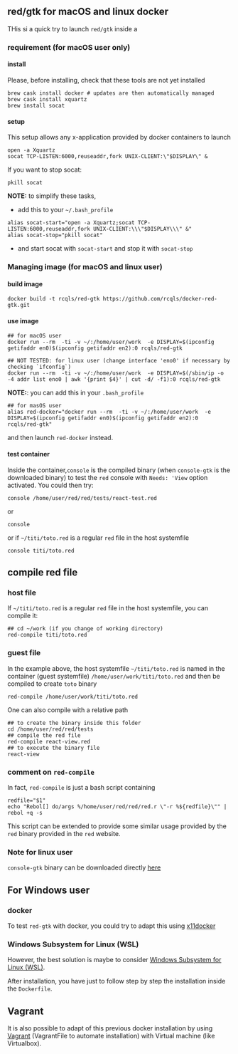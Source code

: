 ## red/gtk for macOS and linux docker

THis si a quick try to launch `red/gtk` inside a  

### requirement (for macOS user only)

#### install

Please, before installing, check that these tools are not yet installed

```{bash}
brew cask install docker # updates are then automatically managed 
brew cask install xquartz
brew install socat
```
#### setup

This setup allows any x-application provided by docker containers to launch 

```{bash}
open -a Xquartz
socat TCP-LISTEN:6000,reuseaddr,fork UNIX-CLIENT:\"$DISPLAY\" &
```

If you want to stop socat: 

```{bash}
pkill socat
```

**NOTE:** to simplify these tasks, 

* add this to your `~/.bash_profile`
```{bash}
alias socat-start="open -a Xquartz;socat TCP-LISTEN:6000,reuseaddr,fork UNIX-CLIENT:\\\"$DISPLAY\\\" &"
alias socat-stop="pkill socat"
```
* and start socat with `socat-start` and stop it with `socat-stop` 

### Managing image (for macOS and linux user)

#### build image

```{bash}
docker build -t rcqls/red-gtk https://github.com/rcqls/docker-red-gtk.git
```

#### use image

```{bash}
## for macOS user
docker run --rm  -ti -v ~/:/home/user/work  -e DISPLAY=$(ipconfig getifaddr en0)$(ipconfig getifaddr en2):0 rcqls/red-gtk

## NOT TESTED: for linux user (change interface 'eno0' if necessary by checking `ifconfig`)
docker run --rm  -ti -v ~/:/home/user/work  -e DISPLAY=$(/sbin/ip -o -4 addr list eno0 | awk '{print $4}' | cut -d/ -f1):0 rcqls/red-gtk
```

**NOTE:**: you can add this in your `.bash_profile`

```{bash}
## for masOS user
alias red-docker="docker run --rm  -ti -v ~/:/home/user/work  -e DISPLAY=$(ipconfig getifaddr en0)$(ipconfig getifaddr en2):0 rcqls/red-gtk"
```

and then launch `red-docker` instead.

#### test container

Inside the container,`console` is the compiled binary (when `console-gtk` is the downloaded binary) to test the `red` console with `Needs: 'View` option activated. You could then try:

```{bash}
console /home/user/red/red/tests/react-test.red
```

or 

```{bash}
console
```

or if `~/titi/toto.red` is a regular `red` file in the host systemfile

```{bash}
console titi/toto.red
```

## compile red file

### host file

If `~/titi/toto.red` is a regular `red` file in the host systemfile, you can compile it:

```{bash}
## cd ~/work (if you change of working directory)
red-compile titi/toto.red
```

### guest file

In the example above, the host systemfile  `~/titi/toto.red` is named in the container (guest systemfile)  `/home/user/work/titi/toto.red` and then be compiled to create `toto` binary

```{bash}
red-compile /home/user/work/titi/toto.red
```

One can also compile with a relative path

```{bash}
## to create the binary inside this folder
cd /home/user/red/red/tests
## compile the red file
red-compile react-view.red
## to execute the binary file
react-view
```

### comment on `red-compile`

In fact, `red-compile` is just a bash script containing 

```{bash}
redfile="$1"
echo "Rebol[] do/args %/home/user/red/red/red.r \"-r %${redfile}\"" | rebol +q -s
```

This script can be  extended to provide some similar usage provided by the `red` binary provided in the `red` website.

### Note for linux user

`console-gtk` binary can be downloaded directly [here](https://toltex.u-ga.fr/users/RCqls/Red/console-gtk)

## For Windows user

### docker

To test `red-gtk` with docker, you could try to adapt this using [x11docker](https://github.com/mviereck/x11docker) 

### Windows Subsystem for Linux (WSL)

However, the best solution is maybe to consider [Windows Subsystem for Linux (WSL)](https://docs.microsoft.com/en-us/windows/wsl/install-win10).

After installation, you have just to follow step by step the installation inside the `Dockerfile`.

## Vagrant

It is also possible to adapt of this previous docker installation by using [Vagrant](https://www.vagrantup.com) (VagrantFile to automate installation) with Virtual machine (like Virtualbox).